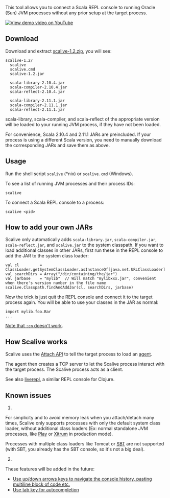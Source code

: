 This tool allows you to connect a Scala REPL console to running Oracle (Sun)
JVM processes without any prior setup at the target process.

[![View demo video on YouTube](http://img.youtube.com/vi/h45QQ45D9P8/0.jpg)](http://www.youtube.com/watch?v=h45QQ45D9P8)

## Download

Download and extract
[scalive-1.2.zip](https://github.com/xitrum-framework/scalive/releases/download/v1.2/scalive-1.2.zip),
you will see:

```
scalive-1.2/
  scalive
  scalive.cmd
  scalive-1.2.jar

  scala-library-2.10.4.jar
  scala-compiler-2.10.4.jar
  scala-reflect-2.10.4.jar

  scala-library-2.11.1.jar
  scala-compiler-2.11.1.jar
  scala-reflect-2.11.1.jar
```

scala-library, scala-compiler, and scala-reflect of the appropriate version
will be loaded to your running JVM process, if they have not been loaded.

For convenience, Scala 2.10.4 and 2.11.1 JARs are preincluded. If your
process is using a different Scala version, you need to manually download the
corresponding JARs and save them as above.

## Usage

Run the shell script `scalive` (*nix) or `scalive.cmd` (Windows).

To see a list of running JVM processes and their process IDs:

```
scalive
```

To connect a Scala REPL console to a process:

```
scalive <pid>
```

## How to add your own JARs

Scalive only automatically adds `scala-library.jar`, `scala-compiler.jar`,
`scala-reflect.jar`, and `scalive.jar` to the system classpath. If you want to
load additional classes in other JARs, first run these in the REPL console to
add the JAR to the system class loader:

```
val cl         = ClassLoader.getSystemClassLoader.asInstanceOf[java.net.URLClassLoader]
val searchDirs = Array("/dir/containing/the/jar")
val jarbase    = "mylib"  // Will match "mylibxxx.jar", convenient when there's version number in the file name
scalive.Classpath.findAndAddJar(cl, searchDirs, jarbase)
```

Now the trick is just quit the REPL console and connect it to the target process
again. You will be able to use your classes in the JAR as normal:

```
import mylib.foo.Bar
...
```

[Note that `:cp` doesn't work](http://stackoverflow.com/questions/18033752/cannot-add-a-jar-to-scala-repl-with-the-cp-command).

## How Scalive works

Scalive uses the [Attach API](https://blogs.oracle.com/CoreJavaTechTips/entry/the_attach_api)
to tell the target process to load an [agent](http://javahowto.blogspot.jp/2006/07/javaagent-option.html).

The agent then creates a TCP server to let the Scalive process interact with the
target process. The Scalive process acts as a client.

See also [liverepl](https://github.com/djpowell/liverepl), a similar REPL
console for Clojure.

## Known issues

1.

For simplicity and to avoid memory leak when you attach/detach many times,
Scalive only supports processes with only the default system class loader,
without additional class loaders (Ex: normal standalone JVM processes, like
[Play](http://www.playframework.com/) or
[Xitrum](http://xitrum-framework.github.io/xitrum/) in production mode).

Processes with multiple class loaders like Tomcat or
[SBT](http://www.scala-sbt.org/) are not supported (with SBT, you already has
the SBT console, so it's not a big deal).

2.

These features will be added in the future:

* [Use up/down arrows keys to navigate the console history, pasting multiline block of code etc.](https://github.com/xitrum-framework/scalive/issues/1)
* [Use tab key for autocompletion](https://github.com/xitrum-framework/scalive/issues/2)
